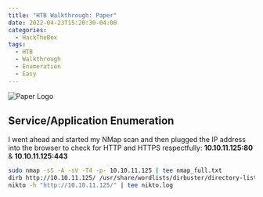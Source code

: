 ```yaml
---
title: "HTB Walkthrough: Paper"
date: 2022-04-23T15:20:30-04:00
categories:
  - HackTheBox
tags:
  - HTB
  - Walkthrough
  - Enumeration
  - Easy
---
```


![Paper Logo](/assets/images/HTB/paper/paper.jpg)

## Service/Application Enumeration

I went ahead and started my NMap scan and then plugged the IP address into the browser to check for HTTP and HTTPS respectfully: **10.10.11.125:80** & **10.10.11.125:443**

```bash
sudo nmap -sS -A -sV -T4 -p- 10.10.11.125 | tee nmap_full.txt
dirb http://10.10.11.125/ /usr/share/wordlists/dirbuster/directory-list-2.3-small.txt | tee dirb.log
nikto -h "http://10.10.11.125/" | tee nikto.log 
```